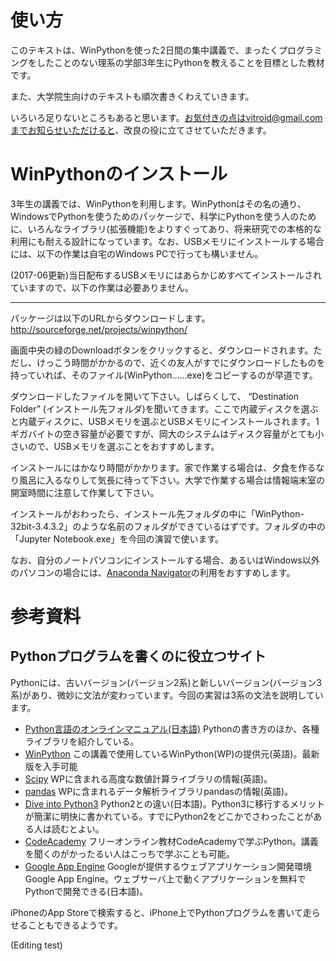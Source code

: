 # 使い方

このテキストは、WinPythonを使った2日間の集中講義で、まったくプログラミングをしたことのない理系の学部3年生にPythonを教えることを目標とした教材です。

また、大学院生向けのテキストも順次書きくわえていきます。

いろいろ足りないところもあると思います。お気付きの点はvitroid@gmail.comまでお知らせいただけると、改良の役に立てさせていただきます。

# WinPythonのインストール
3年生の講義では、WinPythonを利用します。WinPythonはその名の通り、WindowsでPythonを使うためのパッケージで、科学にPythonを使う人のために、いろんなライブラリ(拡張機能)をよりすぐってあり、将来研究での本格的な利用にも耐える設計になっています。なお、USBメモリにインストールする場合には、以下の作業は自宅のWindows PCで行っても構いません。

(2017-06更新)当日配布するUSBメモリにはあらかじめすべてインストールされていますので、以下の作業は必要ありません。

----

パッケージは以下のURLからダウンロードします。
    http://sourceforge.net/projects/winpython/

画面中央の緑のDownloadボタンをクリックすると、ダウンロードされます。ただし、けっこう時間がかかるので、近くの友人がすでにダウンロードしたものを持っていれば、そのファイル(WinPython……exe)をコピーするのが早道です。

ダウンロードしたファイルを開いて下さい。しばらくして、 “Destination Folder” (インストール先フォルダ)を聞いてきます。ここで内蔵ディスクを選ぶと内蔵ディスクに、USBメモリを選ぶとUSBメモリにインストールされます。1ギガバイトの空き容量が必要ですが、岡大のシステムはディスク容量がとても小さいので、USBメモリを選ぶことをおすすめします。

インストールにはかなり時間がかかります。家で作業する場合は、夕食を作るなり風呂に入るなりして気長に待って下さい。大学で作業する場合は情報端末室の開室時間に注意して作業して下さい。

インストールがおわったら、インストール先フォルダの中に「WinPython-32bit-3.4.3.2」のような名前のフォルダができているはずです。フォルダの中の「Jupyter Notebook.exe」を今回の演習で使います。

なお、自分のノートパソコンにインストールする場合、あるいはWindows以外のパソコンの場合には、[Anaconda Navigator](https://www.anaconda.com/download)の利用をおすすめします。

# 参考資料

## Pythonプログラムを書くのに役立つサイト

Pythonには、古いバージョン(バージョン2系)と新しいバージョン(バージョン3系)があり、微妙に文法が変わっています。今回の実習は3系の文法を説明しています。

* [Python言語のオンラインマニュアル(日本語)](http://docs.python.jp/3/) Pythonの書き方のほか、各種ライブラリを紹介している。
* [WinPython](http://sourceforge.net/projects/winpython/) この講義で使用しているWinPython(WP)の提供元(英語)。最新版を入手可能
* [Scipy](http://www.scipy.org) WPに含まれる高度な数値計算ライブラリの情報(英語)。
* [pandas](http://pandas.pydata.org/) WPに含まれるデータ解析ライブラリpandasの情報(英語)。
* [Dive into Python3](http://diveintopython3-ja.rdy.jp/) Python2との違い(日本語)。Python3に移行するメリットが簡潔に明快に書かれている。すでにPython2をどこかでさわったことがある人は読むとよい。
* [CodeAcademy](http://www.codecademy.com/tracks/python) フリーオンライン教材CodeAcademyで学ぶPython。講義を聞くのがかったるい人はこっちで学ぶことも可能。
* [Google App Engine](https://developers.google.com/appengine/?hl=ja) Googleが提供するウェブアプリケーション開発環境Google App Engine。ウェブサーバ上で動くアプリケーションを無料でPythonで開発できる(日本語)。

iPhoneのApp Storeで検索すると、iPhone上でPythonプログラムを書いて走らせることもできるようです。

(Editing test)

